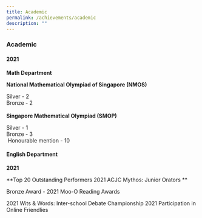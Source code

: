 ```yaml
---
title: Academic
permalink: /achievements/academic
description: ""
---
```

### Academic

#### 2021

**Math Department**

**National Mathematical Olympiad of Singapore (NMOS)** 

Silver - 2 <br>
Bronze - 2 <br> <br>
**Singapore Mathematical Olympiad (SMOP)**

Silver - 1 <br>
Bronze - 3 <br>
 Honourable mention - 10
 
#### English Department

**2021**

**Top 20 Outstanding Performers 2021 ACJC Mythos: Junior Orators  **

  

Bronze Award - 2021 Moo-O Reading Awards

  

2021 Wits & Words: Inter-school Debate Championship 2021 Participation in Online Friendlies